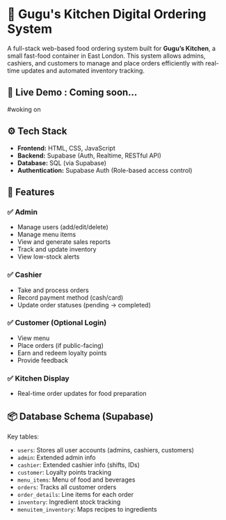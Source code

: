 # 🍔 Gugu's Kitchen Digital Ordering System

A full-stack web-based food ordering system built for **Gugu’s Kitchen**, a small fast-food container in East London. This system allows admins, cashiers, and customers to manage and place orders efficiently with real-time updates and automated inventory tracking.

## 🚀 Live Demo : Coming soon…


#woking on 

## ⚙️ Tech Stack
- **Frontend:** HTML, CSS, JavaScript
- **Backend:** Supabase (Auth, Realtime, RESTful API)
- **Database:** SQL (via Supabase)
- **Authentication:** Supabase Auth (Role-based access control)


## 🧩 Features

### ✅ Admin
- Manage users (add/edit/delete)
- Manage menu items
- View and generate sales reports
- Track and update inventory
- View low-stock alerts

### ✅ Cashier
- Take and process orders
- Record payment method (cash/card)
- Update order statuses (pending → completed)

### ✅ Customer (Optional Login)
- View menu
- Place orders (if public-facing)
- Earn and redeem loyalty points
- Provide feedback

### ✅ Kitchen Display
- Real-time order updates for food preparation


## 📦 Database Schema (Supabase)

Key tables:

- `users`: Stores all user accounts (admins, cashiers, customers)
- `admin`: Extended admin info
- `cashier`: Extended cashier info (shifts, IDs)
- `customer`: Loyalty points tracking
- `menu_items`: Menu of food and beverages
- `orders`: Tracks all customer orders
- `order_details`: Line items for each order
- `inventory`: Ingredient stock tracking
- `menuitem_inventory`: Maps recipes to ingredients
